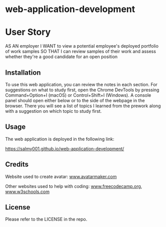 # web-application-development
# User Story
AS AN employer
I WANT to view a potential employee's deployed portfolio of work samples
SO THAT I can review samples of their work and assess whether they're a good candidate for an open position

## Installation

To use this web application, you can review the notes in each section. For suggestions on what to study first, open the Chrome DevTools by pressing Command+Option+I (macOS) or Control+Shift+I (Windows). A console panel should open either below or to the side of the webpage in the browser. There you will see a list of topics I learned from the prework along with a suggestion on which topic to study first.

## Usage

The web application is deployed in the following link:

https://salmy001.github.io/web-application-development/


## Credits

Website used to create avatar: 
www.avatarmaker.com

Other websites used to help with coding:
www.freecodecamp.org,
www.w3schools.com

## License

Please refer to the LICENSE in the repo.
